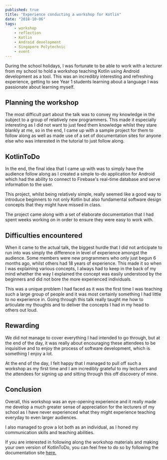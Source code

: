 ```yaml
---
published: true
title: "Experience conducting a workshop for Kotlin"
date: "2018-10-06"
tags:
    - workshop
    - reflection
    - Kotlin
    - Android development
    - Singapore Polytechnic
    - event
---
```

During the school holidays, I was fortunate to be able to work with a lecturer from my school to hold a workshop 
teaching Kotlin using Android development as a tool. This was an incredibly interesting and refreshing experience, 
getting to see Year 1 students learning about a language I was passionate about learning myself.

## Planning the workshop
The most difficult part about the talk was to convey my knowledge in the subject to a group of relatively new
programmers. This made it especially interesting as I did not want to just feed them knowledge whilst they stare 
blankly at me, so in the end, I came up with a sample project for them to follow along as well as made use of a set of
documentation sites for anyone else who was interested in the tutorial to just follow along.

## KotlinToDo
In the end, the final idea that I came up with was to simply have the audience follow along as I created a simple to-do
application for Android which had the ability to connect to Firebase's real-time database and serve information to the
user.

This project, whilst being relatively simple, really seemed like a good way to introduce beginners to not only Kotlin
but also fundamental software design concepts that they might have missed in class.

The project came along with a set of elaborate documentation that I had spent weeks working on in order to ensure they 
were easy to work with.

## Difficulties encountered
When it came to the actual talk, the biggest hurdle that I did not anticipate to run into was simply the difference in
level of experience amongst the audience. Some members were new programmers who only just begun 6 months ago, whilst 
others had 18 years of experience. This made it so when I was explaining various concepts, I always had to keep in the 
back of my mind whether the way I explained the concept was easily understood by the beginners and did not bore the 
more experienced individuals.

This was a unique problem I had faced as it was the first time I was teaching such a large group of people and it was 
most certainly something I had little to no experience in. Going through this talk really taught me how to articulate
my thoughts and to deliver the concepts I had in my head to others out loud.

## Rewarding
We did not manage to cover everything I had intended to go through, but at the end of the day, it was really about
encouraging these attendees to be inquisitive and to enjoy the process of software development, which is something I
enjoy a lot.

At the end of the day, I felt happy that I managed to pull off such a workshop as my first time and I am incredibly 
grateful to my lecturers and the attendees for signing up and sitting through this off discovery of mine.

## Conclusion
Overall, this workshop was an eye-opening experience and it really made me develop a much greater sense of appreciation
for the lecturers of my school as I have never experienced what they might experience teaching everyday to even larger
audiences. 

I also managed to grow a lot both as an individual, as I honed my communication skills and teaching abilities.

If you are interested in following along the workshop materials and making your own version of KotlinToDo, you can feel
free to do so by following the documentation site [here.](https://woojiahao.github.io/KotlinToDo)




